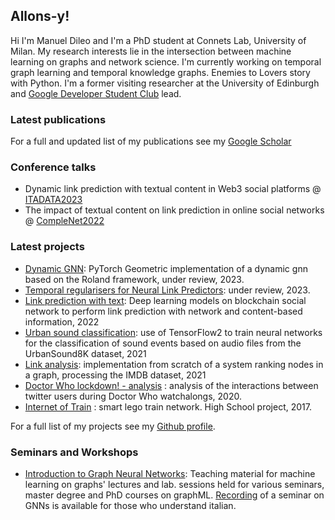 ## Allons-y!

Hi I'm Manuel Dileo and I'm a PhD student at Connets Lab, University of Milan. My research interests lie in the intersection between machine learning on graphs and network science. I'm currently working on temporal graph learning and temporal knowledge graphs. Enemies to Lovers story with Python. I'm a former visiting researcher at the University of Edinburgh and [Google Developer Student Club](https://developers.google.com/community/dsc) lead.

### Latest publications
For a full and updated list of my publications see my [Google Scholar](https://scholar.google.com/citations?user=g6FUHEgAAAAJ&hl=it)

### Conference talks
- Dynamic link prediction with textual content in Web3 social platforms @ [ITADATA2023](https://www.itadata.it/)
- The impact of textual content on link prediction in online social networks @ [CompleNet2022](https://complenet.weebly.com/)

### Latest projects
- [Dynamic GNN](https://github.com/manuel-dileo/dynamic-gnn): PyTorch Geometric implementation of a dynamic gnn based on the Roland framework, under review, 2023.
- [Temporal regularisers for Neural Link Predictors](https://github.com/manuel-dileo/tkbc-reg/): under review, 2023.
- [Link prediction with text](https://github.com/manuel-dileo/link-prediction-with-text): Deep learning models on blockchain social network to perform link prediction with network and content-based information, 2022
- [Urban sound classification](https://github.com/manuel-dileo/urban-sound-classification): use of TensorFlow2 to train neural networks for the classification of sound events based on audio files from the UrbanSound8K dataset, 2021
- [Link analysis](https://github.com/manuel-dileo/link-analysis): implementation from scratch of a system ranking nodes in a graph, processing the IMDB dataset, 2021
- [Doctor Who lockdown! - analysis](https://manuel-dileo.github.io/dwlockdown-analysis/) : analysis of the interactions between twitter users during Doctor Who watchalongs, 2020.
- [Internet of Train](https://www.youtube.com/watch?v=kbr8-gY6WUQ) : smart lego train network. High School project, 2017.
<!-- - [Pokémon Data Science](https://manuel-dileo.github.io/pokemon-data-science/) : Exploratory analysis and ML algorithms in pokémon world, 2019. -->

For a full list of my projects see my [Github profile](https://github.com/manuel-dileo).

### Seminars and Workshops
- [Introduction to Graph Neural Networks](https://github.com/manuel-dileo/intro-gnn): Teaching material for machine learning on graphs' lectures and lab. sessions held for various seminars, master degree and PhD courses on graphML. [Recording](https://www.youtube.com/watch?v=lbUjLRt3CHU) of a seminar on GNNs is available for those who understand italian. 
